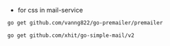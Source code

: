 

- for css in mail-service
```bash
go get github.com/vanng822/go-premailer/premailer
```
```bash
go get github.com/xhit/go-simple-mail/v2

```
